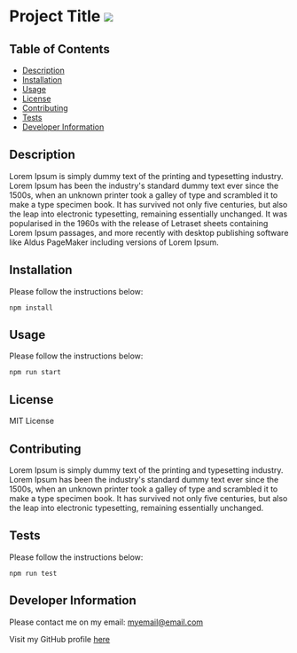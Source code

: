 # Project Title ![](https://img.shields.io/badge/MIT-License-green)

## Table of Contents

- [Description](#description)
- [Installation](#installation)
- [Usage](#usage)
- [License](#license)
- [Contributing](#contributing)
- [Tests](#tests)
- [Developer Information](#developer-information)

## Description

Lorem Ipsum is simply dummy text of the printing and typesetting industry. Lorem Ipsum has been the industry's standard dummy text ever since the 1500s, when an unknown printer took a galley of type and scrambled it to make a type specimen book. It has survived not only five centuries, but also the leap into electronic typesetting, remaining essentially unchanged. It was popularised in the 1960s with the release of Letraset sheets containing Lorem Ipsum passages, and more recently with desktop publishing software like Aldus PageMaker including versions of Lorem Ipsum.

## Installation

Please follow the instructions below:

```
npm install
```

## Usage

Please follow the instructions below:

```
npm run start
```

## License

MIT License

## Contributing

Lorem Ipsum is simply dummy text of the printing and typesetting industry. Lorem Ipsum has been the industry's standard dummy text ever since the 1500s, when an unknown printer took a galley of type and scrambled it to make a type specimen book. It has survived not only five centuries, but also the leap into electronic typesetting, remaining essentially unchanged.

## Tests

Please follow the instructions below:

```
npm run test
```

## Developer Information

Please contact me on my email: myemail@email.com

Visit my GitHub profile [here](https://github.com/Mkn01)
